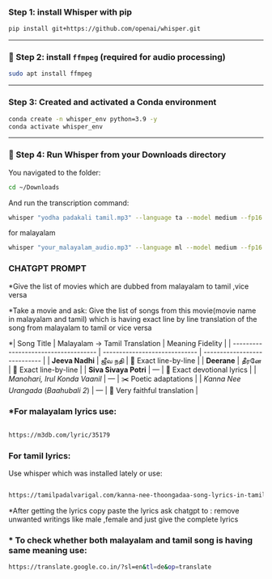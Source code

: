 
### Step 1: install Whisper with pip

```bash
pip install git+https://github.com/openai/whisper.git
```

---

### 🔧 Step 2: install `ffmpeg` (required for audio processing)

```bash
sudo apt install ffmpeg
```

---

### Step 3: Created and activated a Conda environment



```bash
conda create -n whisper_env python=3.9 -y
conda activate whisper_env
```

---

### 📂 Step 4: Run  Whisper from your Downloads directory

You navigated to the folder:

```bash
cd ~/Downloads
```

And run the transcription command:

```bash
whisper "yodha padakali tamil.mp3" --language ta --model medium --fp16 False
```
for malayalam 

```bash
whisper "your_malayalam_audio.mp3" --language ml --model medium --fp16 False

```

### CHATGPT PROMPT

*Give the list of movies which are dubbed from malayalam to tamil ,vice versa

*Take a movie and ask: Give the list of songs from this movie(movie name in malayalam and tamil) which is having exact line by line translation of the song from malayalam to tamil  or vice versa

*| Song Title                           | Malayalam → Tamil Translation | Meaning Fidelity             |
| ------------------------------------ | ----------------------------- | ---------------------------- |
| **Jeeva Nadhi**                      | ஜீவ நதி                       | 🔁 Exact line-by-line        |
| **Deerane**                          | தீரனே                         | 🔁 Exact line-by-line        |
| **Siva Sivaya Potri**                | —                             | 🔁 Exact devotional lyrics   |
| *Manohari, Irul Konda Vaanil*        | —                             | ✂️ Poetic adaptations        |
| *Kanna Nee Urangada* (*Baahubali 2*) | —                             | 🎤 Very faithful translation |

### *For malayalam lyrics use:

```bash

https://m3db.com/lyric/35179

```

### For tamil lyrics:

Use whisper which was installed lately or use:

```bash

https://tamilpadalvarigal.com/kanna-nee-thoongadaa-song-lyrics-in-tamil/

```
*After getting  the lyrics copy paste the lyrics ask chatgpt to : remove unwanted writings like male ,female and just give the complete lyrics

### * To check whether both malayalam and tamil song is having same meaning use:

```bash
https://translate.google.co.in/?sl=en&tl=de&op=translate

```

